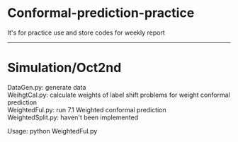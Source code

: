 # Conformal-prediction-practice
It's for practice use and store codes for weekly report

--------------------------------------------------------------------------------------------------------------------------
# Simulation/Oct2nd
DataGen.py: generate data  
WeihgtCal.py: calculate weights of label shift problems for weight conformal prediction  
WeightedFul.py: run 7.1 Weighted conformal prediction  
WeightedSplit.py: haven't been implemented  

Usage: python WeightedFul.py  
